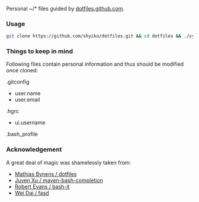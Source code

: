 Personal ~/* files guided by [dotfiles.github.com](http://dotfiles.github.com).

### Usage

```bash
git clone https://github.com/shyiko/dotfiles.git && cd dotfiles && ./sync.sh
```

### Things to keep in mind

Following files contain personal information and thus should be modified once cloned:

.gitconfig

- user.name
- user.email

.hgrc

- ui.username

.bash_profile

### Acknowledgement

A great deal of magic was shamelessly taken from:

* [Mathias Bynens / dotfiles](https://github.com/mathiasbynens/dotfiles)
* [Juven Xu / maven-bash-completion](https://github.com/juven/maven-bash-completion)
* [Robert Evans / bash-it](https://github.com/revans/bash-it)
* [Wei Dai / fasd](https://github.com/clvv/fasd)
